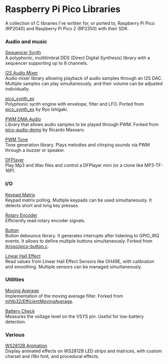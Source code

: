 # Raspberry Pi Pico Libraries

A collection of C libraries I've written for, or ported to, Raspberry Pi Pico (RP2040) and Raspberry Pi Pico 2 (RP2350) with their SDK.

### Audio and music

[Sequencer Synth](Sequencer%20Synth)  
A polyphonic, multitimbral DDS (Direct Digital Synthesis) library with a sequencer supporting up to 8 channels.

[I2S Audio Mixer](I2S%20Audio%20Mixer)  
Audio mixer library allowing playback of audio samples through an I2S DAC. Multiple samples can play simultaneously, and their volume can be adjusted individually.

[pico_synth_ex](pico_synth_ex)  
Polyphonic synth engine with envelope, filter and LFO.
Ported from [pico_synth_ex](https://github.com/risgk/pico_synth_ex) by Ryo Ishigaki.

[PWM DMA Audio](PWM%20DMA%20Audio)  
Library that allows audio samples to be played through PWM.
Forked from [pico-audio-demo](https://github.com/moefh/pico-audio-demo) by Ricardo Massaro.

[PWM Tone](PWM%20Tone)  
Tone generation library. Plays melodies and chirping sounds via PWM through a buzzer or speaker.

[DFPlayer](DFPlayer)  
Play Mp3 and Wav files and control a DFPlayer mini (or a clone like MP3-TF-16P).

### I/O

[Keypad Matrix](Keypad%20Matrix)  
Keypad matrix polling. Multiple keypads can be used simultaneously. It detects short and long key presses.

[Rotary Encoder](Rotary%20Encoder)  
Efficiently read rotary encoder signals.

[Button](Button)  
Button debounce library. It generates interrupts after listening to GPIO_IRQ events. It allows to define multiple buttons simultaneously. Forked from [jkroso/pico-button.c](https://github.com/jkroso/pico-button.c).

[Linear Hall Effect](Linear%20Hall%20Effect%20Sensor)  
Read values from Linear Hall Effect Sensors like OH49E, with calibration and smoothing. Multiple sensors can be managed simultaneously.

### Utilities

[Moving Average](Moving%20Average)  
Implementation of the moving average filter. Forked from [mhtb32/EfficientMovingAverage](https://github.com/mhtb32/EfficientMovingAverage).

[Battery Check](Battery%20Check)  
Measures the voltage level on the VSYS pin. Useful for low-battery detection. 

### Various
[WS2812B Animation](WS2812B%20Animation)  
Display animated effects on WS2812B LED strips and matrices, with custom charset and i18n font, and procedural effects.
